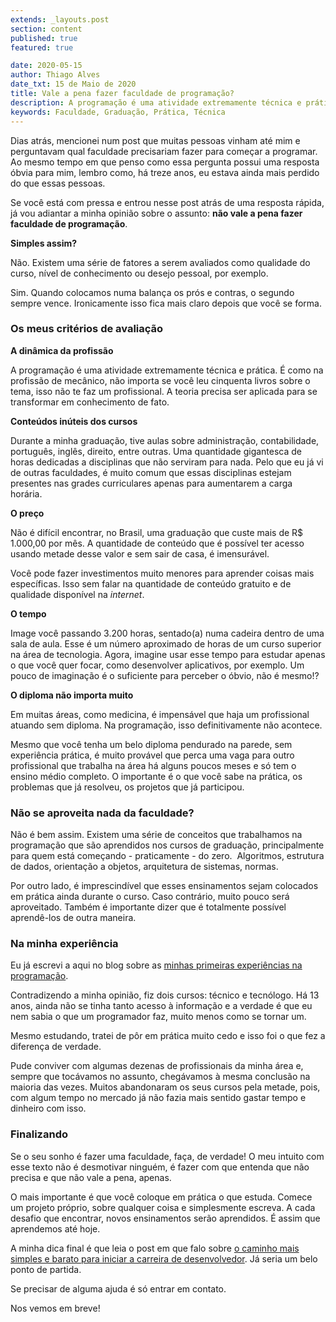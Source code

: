 ```yaml
---
extends: _layouts.post
section: content
published: true
featured: true

date: 2020-05-15
author: Thiago Alves
date_txt: 15 de Maio de 2020
title: Vale a pena fazer faculdade de programação?
description: A programação é uma atividade extremamente técnica e prática. É como na profissão de mecânico, não importa se você leu cinquenta livros sobre o tema, isso não te faz um profissional. 
keywords: Faculdade, Graduação, Prática, Técnica
---
```



Dias atrás, mencionei num post que muitas pessoas vinham até mim e perguntavam qual faculdade precisariam fazer para começar a programar. Ao mesmo tempo em que penso como essa pergunta possui uma resposta óbvia para mim, lembro como, há treze anos, eu estava ainda mais perdido do que essas pessoas.

Se você está com pressa e entrou nesse post atrás de uma resposta rápida, já vou adiantar a minha opinião sobre o assunto: **não vale a pena fazer faculdade de programação**.

**Simples assim?**

Não. Existem uma série de fatores a serem avaliados como qualidade do curso, nível de conhecimento ou desejo pessoal, por exemplo.

Sim. Quando colocamos numa balança os prós e contras, o segundo sempre vence. Ironicamente isso fica mais claro depois que você se forma.

### Os meus critérios de avaliação

**A dinâmica da profissão**

A programação é uma atividade extremamente técnica e prática. É como na profissão de mecânico, não importa se você leu cinquenta livros sobre o tema, isso não te faz um profissional. A teoria precisa ser aplicada para se transformar em conhecimento de fato. 

**Conteúdos inúteis dos cursos**

Durante a minha graduação, tive aulas sobre administração, contabilidade, português, inglês, direito, entre outras. Uma quantidade gigantesca de horas dedicadas a disciplinas que não serviram para nada. Pelo que eu já vi de outras faculdades, é muito comum que essas disciplinas estejam presentes nas grades curriculares apenas para aumentarem a carga horária. 

**O preço**

Não é difícil encontrar, no Brasil, uma graduação que custe mais de R$ 1.000,00 por mês. A quantidade de conteúdo que é possível ter acesso usando metade desse valor e sem sair de casa, é imensurável. 

Você pode fazer investimentos muito menores para aprender coisas mais específicas. Isso sem falar na quantidade de conteúdo gratuito e de qualidade disponível na _internet_.

**O tempo**

Image você passando 3.200 horas, sentado(a) numa cadeira dentro de uma sala de aula. Esse é um número aproximado de horas de um curso superior na área de tecnologia. Agora, imagine usar esse tempo para estudar apenas o que você quer focar, como desenvolver aplicativos, por exemplo. Um pouco de imaginação é o suficiente para perceber o óbvio, não é mesmo!?

**O diploma não importa muito**

Em muitas áreas, como medicina, é impensável que haja um profissional atuando sem diploma. Na programação, isso definitivamente não acontece.

Mesmo que você tenha um belo diploma pendurado na parede, sem experiência prática, é muito provável que perca uma vaga para outro profissional que trabalha na área há alguns poucos meses e só tem o ensino médio completo. O importante é o que você sabe na prática, os problemas que já resolveu, os projetos que já participou.

### Não se aproveita nada da faculdade?

Não é bem assim. Existem uma série de conceitos que trabalhamos na programação que são aprendidos nos cursos de graduação, principalmente para quem está começando - praticamente - do zero.  Algoritmos, estrutura de dados, orientação a objetos, arquitetura de sistemas, normas.

Por outro lado, é imprescindível que esses ensinamentos sejam colocados em prática ainda durante o curso. Caso contrário, muito pouco será aproveitado. Também é importante dizer que é totalmente possível aprendê-los de outra maneira.

### Na minha experiência

Eu já escrevi a aqui no blog sobre as [minhas primeiras experiências na programação](/blog/minhas-primeiras-experiencias-como-desenvolvedor). 

Contradizendo a minha opinião, fiz dois cursos: técnico e tecnólogo. Há 13 anos, ainda não se tinha tanto acesso à informação e a verdade é que eu nem sabia o que um programador faz, muito menos como se tornar um. 

Mesmo estudando, tratei de pôr em prática muito cedo e isso foi o que fez a diferença de verdade. 

Pude conviver com algumas dezenas de profissionais da minha área e, sempre que tocávamos no assunto, chegávamos à mesma conclusão na maioria das vezes. Muitos abandonaram os seus cursos pela metade, pois, com algum tempo no mercado já não fazia mais sentido gastar tempo e dinheiro com isso.

### Finalizando

Se o seu sonho é fazer uma faculdade, faça, de verdade! O meu intuito com esse texto não é desmotivar ninguém, é fazer com que entenda que não precisa e que não vale a pena, apenas. 

O mais importante é que você coloque em prática o que estuda. Comece um projeto próprio, sobre qualquer coisa e simplesmente escreva. A cada desafio que encontrar, novos ensinamentos serão aprendidos. É assim que aprendemos até hoje.

A minha dica final é que leia o post em que falo sobre [o caminho mais simples e barato para iniciar a carreira de desenvolvedor](/blog/o-caminho-mais-simples-e-barato-para-iniciar-a-carreira-de-desenvolvedor). Já seria um belo ponto de partida.

Se precisar de alguma ajuda é só entrar em contato. 

Nos vemos em breve!
